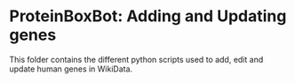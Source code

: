 # ProteinBoxBot: Adding and Updating genes #

This folder contains the different python scripts used to add, edit and update human genes in WikiData. 

